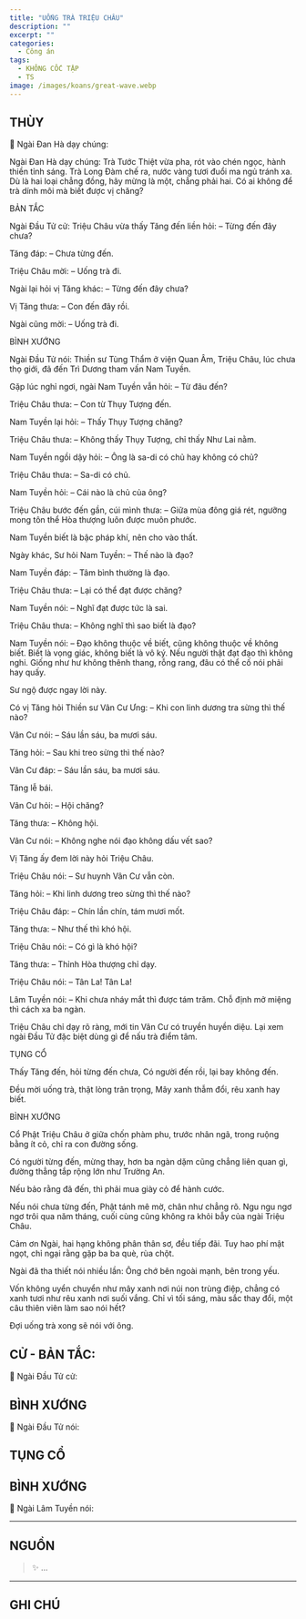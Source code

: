 ```yaml
---
title: "UỐNG TRÀ TRIỆU CHÂU"
description: ""
excerpt: ""
categories:
  - Công án
tags:
  - KHÔNG CỐC TẬP
  - TS 
image: /images/koans/great-wave.webp
---
```


## THÙY

📢 Ngài Đan Hà dạy chúng:



Ngài Đan Hà dạy chúng: Trà Tước Thiệt vừa pha, rót vào chén ngọc, hành thiền tỉnh sáng. Trà Long Đàm chế ra, nước vàng tươi đuổi ma ngủ tránh xa. Dù là hai loại chẳng đồng, hãy mừng là một, chẳng phải hai. Có ai không để trà dính môi mà biết được vị chăng?

BẢN TẮC

Ngài Đầu Tử cử: Triệu Châu vừa thấy Tăng đến liền hỏi:
– Từng đến đây chưa?

Tăng đáp:
– Chưa từng đến.

Triệu Châu mời:
– Uống trà đi.

Ngài lại hỏi vị Tăng khác:
– Từng đến đây chưa?

Vị Tăng thưa:
– Con đến đây rồi.

Ngài cũng mời:
– Uống trà đi.

BÌNH XƯỚNG

Ngài Đầu Tử nói: Thiền sư Tùng Thẩm ở viện Quan Âm, Triệu Châu, lúc chưa thọ giới, đã đến Trì Dương tham vấn Nam Tuyền.

Gặp lúc nghỉ ngơi, ngài Nam Tuyền vẫn hỏi:
– Từ đâu đến?

Triệu Châu thưa:
– Con từ Thụy Tượng đến.

Nam Tuyền lại hỏi:
– Thấy Thụy Tượng chăng?

Triệu Châu thưa:
– Không thấy Thụy Tượng, chỉ thấy Như Lai nằm.

Nam Tuyền ngồi dậy hỏi:
– Ông là sa-di có chủ hay không có chủ?

Triệu Châu thưa:
– Sa-di có chủ.

Nam Tuyền hỏi:
– Cái nào là chủ của ông?

Triệu Châu bước đến gần, cúi mình thưa:
– Giữa mùa đông giá rét, ngưỡng mong tôn thể Hòa thượng luôn được muôn phước.

Nam Tuyền biết là bậc pháp khí, nên cho vào thất.

Ngày khác, Sư hỏi Nam Tuyền:
– Thế nào là đạo?

Nam Tuyền đáp:
– Tâm bình thường là đạo.

Triệu Châu thưa:
– Lại có thể đạt được chăng?

Nam Tuyền nói:
– Nghĩ đạt được tức là sai.

Triệu Châu thưa:
– Không nghĩ thì sao biết là đạo?

Nam Tuyền nói:
– Đạo không thuộc về biết, cũng không thuộc về không biết. Biết là vọng giác, không biết là vô ký. Nếu người thật đạt đạo thì không nghi. Giống như hư không thênh thang, rỗng rang, đâu có thể cố nói phải hay quấy.

Sư ngộ được ngay lời này.

Có vị Tăng hỏi Thiền sư Vân Cư Ưng:
– Khi con linh dương tra sừng thì thế nào?

Vân Cư nói:
– Sáu lần sáu, ba mươi sáu.

Tăng hỏi:
– Sau khi treo sừng thì thế nào?

Vân Cư đáp:
– Sáu lần sáu, ba mươi sáu.

Tăng lễ bái.

Vân Cư hỏi:
– Hội chăng?

Tăng thưa:
– Không hội.

Vân Cư nói:
– Không nghe nói đạo không dấu vết sao?

Vị Tăng ấy đem lời này hỏi Triệu Châu.

Triệu Châu nói:
– Sư huynh Vân Cư vẫn còn.

Tăng hỏi:
– Khi linh dương treo sừng thì thế nào?

Triệu Châu đáp:
– Chín lần chín, tám mươi mốt.

Tăng thưa:
– Như thế thì khó hội.

Triệu Châu nói:
– Có gì là khó hội?

Tăng thưa:
– Thỉnh Hòa thượng chỉ dạy.

Triệu Châu nói:
– Tân La! Tân La!

Lâm Tuyền nói:
– Khi chưa nháy mắt thì được tám trăm. Chỗ định mở miệng thì cách xa ba ngàn.

Triệu Châu chỉ dạy rõ ràng, mới tin Vân Cư có truyền huyền diệu.
Lại xem ngài Đầu Tử đặc biệt dùng gì để nấu trà điểm tâm.

TỤNG CỔ

Thấy Tăng đến, hỏi từng đến chưa,
Có người đến rồi, lại bay không đến.

Đều mời uống trà, thật lòng trân trọng,
Mây xanh thẫm đổi, rêu xanh hay biết.

BÌNH XƯỚNG

Cổ Phật Triệu Châu ở giữa chốn phàm phu,
trước nhân ngã, trong ruộng bằng ít cỏ,
chỉ ra con đường sống.

Có người từng đến, mừng thay,
hơn ba ngàn dặm cũng chẳng liên quan gì,
đường thẳng tắp rộng lớn như Trường An.

Nếu bảo rằng đã đến,
thì phải mua giày cỏ để hành cước.

Nếu nói chưa từng đến,
Phật tánh mê mờ, chân như chẳng rõ.
Ngu ngu ngơ ngơ trôi qua năm tháng,
cuối cùng cũng không ra khỏi bẫy của ngài Triệu Châu.

Cảm ơn Ngài, hai hạng không phân thân sơ, đều tiếp đãi.
Tuy hao phí mật ngọt,
chỉ ngại rằng gặp ba ba què, rùa chột.

Ngài đã tha thiết nói nhiều lần:
Ông chớ bên ngoài mạnh, bên trong yếu.

Vốn không uyển chuyển như mây xanh nơi núi non trùng điệp,
chẳng có xanh tươi như rêu xanh nơi suối vắng.
Chỉ vì tối sáng, màu sắc thay đổi,
một câu thiên viên làm sao nói hết?

Đợi uống trà xong sẽ nói với ông.


## CỬ - BẢN TẮC:

📢 Ngài Đầu Tử cử:

> 

## BÌNH XƯỚNG

📢 Ngài Đầu Tử nói:



## TỤNG CỔ

> 

## BÌNH XƯỚNG

📢 Ngài Lâm Tuyền nói:



<hr class="blog-rule" />

## NGUỒN

> ✨ ...

<hr class="blog-rule" />

## GHI CHÚ

[^1]: ⭐️ <a href="/masters/Shaoshan-Huanpu" target="_blank">🔗 TS </a>
